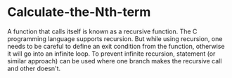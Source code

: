 # Calculate-the-Nth-term
A function that calls itself is known as a recursive function. The C programming language supports recursion. But while using recursion, one needs to be careful to define an exit condition from the function, otherwise it will go into an infinite loop.  To prevent infinite recursion,  statement (or similar approach) can be used where one branch makes the recursive call and other doesn't.
